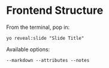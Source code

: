
# Frontend Structure

From the terminal, pop in:

  ```yo reveal:slide "Slide Title"```

Available options:

 ```--markdown --attributes --notes```
